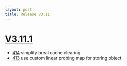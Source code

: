 ```yaml
---
layout: post
title: Release v3.11
---
```


# [V3.11.1](https://github.com/arnaudroger/SimpleFlatMapper/issues?q=milestone%3A3.11.1)

* [414](https://github.com/arnaudroger/SimpleFlatMapper/issues/414) simplify breal cache clearing
* [413](https://github.com/arnaudroger/SimpleFlatMapper/issues/413) use custom linear probing map for storing object
